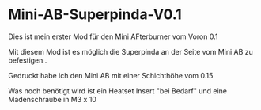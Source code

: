 # Mini-AB-Superpinda-V0.1


Dies ist mein erster Mod für den Mini AFterburner vom Voron 0.1

Mit diesem Mod ist es möglich die Superpinda an der Seite vom Mini AB zu befestigen . 

Gedruckt habe ich den Mini AB mit einer Schichthöhe vom 0.15

Was noch benötigt wird ist ein Heatset Insert "bei Bedarf" und eine Madenschraube in M3 x 10


